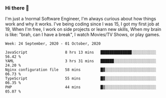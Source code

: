 ### Hi there 👋

I'm just a !normal Software Engineer, I'm always curious about how things work and why it works. I've being coding since I was 15, I got my first job at 19, When I'm free, I work on side projects or learn new skills, When my brain is like: "brah, can I have a break", I watch Movies/TV Shows, or play games.

<!--START_SECTION:waka-->
```text
Week: 24 September, 2020 - 01 October, 2020

JavaScript                 8 hrs 13 mins   ██████████████░░░░░░░░░░░   56.42 % 
YAML                       3 hrs 31 mins   ██████░░░░░░░░░░░░░░░░░░░   24.20 % 
Nginx configuration file   58 mins         █▓░░░░░░░░░░░░░░░░░░░░░░░   06.73 % 
TypeScript                 55 mins         █▓░░░░░░░░░░░░░░░░░░░░░░░   06.35 % 
PHP                        44 mins         █▒░░░░░░░░░░░░░░░░░░░░░░░   05.07 % 
```
<!--END_SECTION:waka-->

<!--
**Oudmane/Oudmane** is a ✨ _special_ ✨ repository because its `README.md` (this file) appears on your GitHub profile.

Here are some ideas to get you started:

- 🔭 I’m currently working on ...
- 🌱 I’m currently learning ...
- 👯 I’m looking to collaborate on ...
- 🤔 I’m looking for help with ...
- 💬 Ask me about ...
- 📫 How to reach me: ...
- 😄 Pronouns: ...
- ⚡ Fun fact: ...
-->

